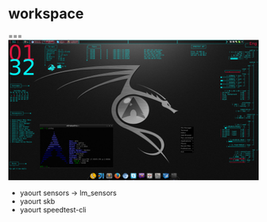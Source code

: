 # workspace
===
![Desktop](https://github.com/wbln/workspace/blob/master/2015-09-08--1441675972_1920x1080_scrot.png)
* yaourt sensors -> lm_sensors
* yaourt skb
* yaourt speedtest-cli
